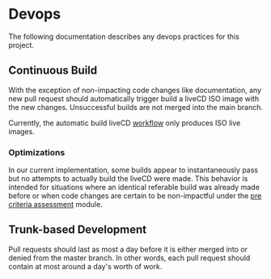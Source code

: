 # Devops

The following documentation describes any devops practices for this project.

## Continuous Build

With the exception of non-impacting code changes like documentation, any new pull request should automatically trigger build a liveCD ISO image with the new changes. Unsuccessful builds are not merged into the main branch.

Currently, the automatic build liveCD [workflow](https://github.com/cnshing/debian-livecd/blob/main/.github/workflows/automatic-build-livecd.yml) only produces ISO live images.

### Optimizations 

In our current implementation, some builds appear to instantaneously pass but no attempts to actually build the liveCD were made. This behavior is intended for situations where an identical referable build was already made before or when code changes are certain to be non-impactful under the [pre criteria assessment](https://github.com/cnshing/debian-livecd/blob/main/.github/actions/pre-criteria-assessment/action.yml) module.

## Trunk-based Development

Pull requests should last as most a day before it is either merged into or denied from the master branch. In other words, each pull request should contain at most around a day's worth of work. 
